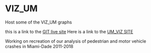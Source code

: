 # VIZ_UM
Host some of the VIZ_UM graphs

this is a link to the [GIT live site](https://idoneo.github.io/VIZ_UM/)
Here is a link to the [UM_VIZ SITE](https://sites.google.com/view/umvizcompetition2018/home)

Working on recreation of our analysis of pedestrian and motor vehicle crashes in Miami-Dade 2011-2018 



